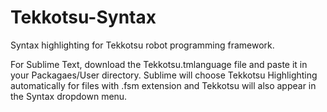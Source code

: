 Tekkotsu-Syntax
===============

Syntax highlighting for Tekkotsu robot programming framework. 

For Sublime Text, download the Tekkotsu.tmlanguage file and paste it in your Packagaes/User directory. Sublime will choose
Tekkotsu Highlighting automatically for files with .fsm extension and Tekkotsu will also appear in the Syntax dropdown
menu.

